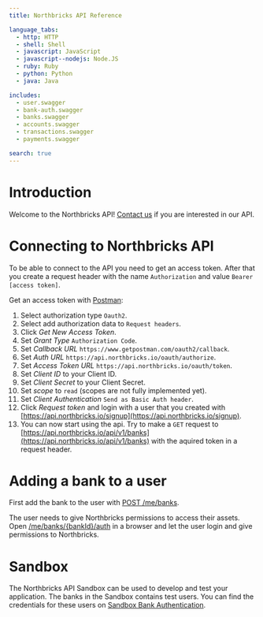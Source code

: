 ```yaml
---
title: Northbricks API Reference

language_tabs:
  - http: HTTP
  - shell: Shell
  - javascript: JavaScript
  - javascript--nodejs: Node.JS
  - ruby: Ruby
  - python: Python
  - java: Java

includes:
  - user.swagger
  - bank-auth.swagger
  - banks.swagger
  - accounts.swagger
  - transactions.swagger
  - payments.swagger

search: true
---
```


# Introduction

Welcome to the Northbricks API! <a href="mailto:info@northbricks.com">Contact us</a> if you are interested in our API.

# Connecting to Northbricks API

To be able to connect to the API you need to get an access token. After that you create a request header with the name `Authorization` and value `Bearer [access token]`.

Get an access token with [Postman](https://www.getpostman.com/):  
1. Select authorization type `Oauth2`.  
2. Select add authorization data to `Request headers`.  
3. Click *Get New Access Token*.  
4. Set *Grant Type* `Authorization Code`.  
5. Set *Callback URL* `https://www.getpostman.com/oauth2/callback`.  
6. Set *Auth URL* `https://api.northbricks.io/oauth/authorize`.  
7. Set *Access Token URL* `https://api.northbricks.io/oauth/token`.  
8. Set *Client ID* to your Client ID.  
9. Set *Client Secret* to your Client Secret.  
10. Set *scope* to `read` (scopes are not fully implemented yet).  
11. Set *Client Authentication* `Send as Basic Auth header`.  
12. Click *Request token* and login with a user that you created with [https://api.northbricks.io/signup](https://api.northbricks.io/signup).  
13. You can now start using the api. Try to make a `GET` request to [https://api.northbricks.io/api/v1/banks](https://api.northbricks.io/api/v1/banks) with the aquired token in a request header.

# Adding a bank to a user

First add the bank to the user with [POST /me/banks](/#post-me-banks).

The user needs to give Northbricks permissions to access their assets. Open [/me/banks/{bankId}/auth](/#get-me-banks-bankid-auth) in a browser and let the user login and give permissions to Northbricks.

# Sandbox

The Northbricks API Sandbox can be used to develop and test your application. The banks in the Sandbox contains test users. You can find the credentials for these users on [Sandbox Bank Authentication](sandbox-bank-authentication.html).
